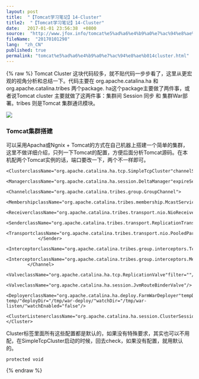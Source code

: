 ```yaml
---
layout: post
title:  "【Tomcat学习笔记】14-Cluster"
title2:  "【Tomcat学习笔记】14-Cluster"
date:   2017-01-01 23:56:38  +0800
source:  "http://www.jfox.info/tomcat%e5%ad%a6%e4%b9%a0%e7%ac%94%e8%ae%b014cluster.html"
fileName:  "20170101298"
lang:  "zh_CN"
published: true
permalink: "tomcat%e5%ad%a6%e4%b9%a0%e7%ac%94%e8%ae%b014cluster.html"
---
```

{% raw %}
Tomcat Cluster 这块代码较多，就不贴代码一步步看了，这里从更宏观的视角分析和总结一下。代码主要在 org.apache.catalina.ha 和 org.apache.catalina.tribes 两个package. ha这个package主要做了两件事，或者说Tomcat cluster 主要就做了这两件事：集群间 Session 同步 和 集群War部署。tribes 则是Tomcat 集群通讯模块。

![](/wp-content/uploads/2017/07/1499954735.png)

###  Tomcat集群搭建 

可以采用Apacha或Ngnix + Tomcat的方式在自己机器上搭建一个简单的集群，这里不做详细介绍，只列一下Tomcat的配置，方便后面分析Tomcat源码。在本机配两个Tomcat实例的话，端口要改一下，两个不一样即可。 

    <ClusterclassName="org.apache.catalina.ha.tcp.SimpleTcpCluster"channelSendOptions="8">  
        <ManagerclassName="org.apache.catalina.ha.session.DeltaManager"expireSessionsOnShutdown="false"notifyListenersOnReplication="true"/>  
            <ChannelclassName="org.apache.catalina.tribes.group.GroupChannel">  
                <MembershipclassName="org.apache.catalina.tribes.membership.McastService"address="228.0.0.4"port="45564"frequency="500"dropTime="3000"/>  
                <ReceiverclassName="org.apache.catalina.tribes.transport.nio.NioReceiver"address="auto"port="4000"autoBind="100"selectorTimeout="5000"maxThreads="6"/>  
                <SenderclassName="org.apache.catalina.tribes.transport.ReplicationTransmitter">  
                  <TransportclassName="org.apache.catalina.tribes.transport.nio.PooledParallelSender"/>  
                </Sender>  
                <InterceptorclassName="org.apache.catalina.tribes.group.interceptors.TcpFailureDetector"/>  
                <InterceptorclassName="org.apache.catalina.tribes.group.interceptors.MessageDispatch15Interceptor"/>  
            </Channel>  
            <ValveclassName="org.apache.catalina.ha.tcp.ReplicationValve"filter=""/>  
            <ValveclassName="org.apache.catalina.ha.session.JvmRouteBinderValve"/>  
            <DeployerclassName="org.apache.catalina.ha.deploy.FarmWarDeployer"tempDir="/tmp/war-temp/"deployDir="/tmp/war-deploy/"watchDir="/tmp/war-listen/"watchEnabled="false"/>  
            <ClusterListenerclassName="org.apache.catalina.ha.session.ClusterSessionListener"/>  
    </Cluster>
    

 Cluster标签里面所有这些配置都是默认的，如果没有特殊要求，其实也可以不用配，在SimpleTcpCluster启动的时候，回去check，如果没有配置，就用默认的。 

    protected void
{% endraw %}
